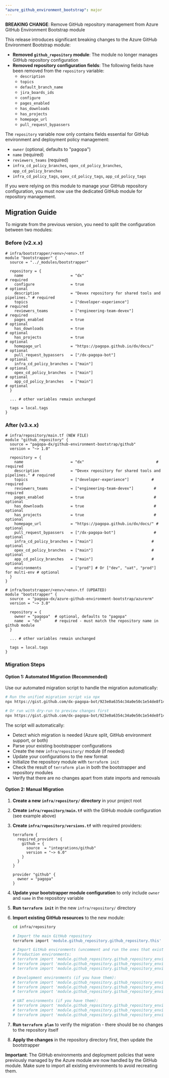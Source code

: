 ```yaml
---
"azure_github_environment_bootstrap": major
---
```


**BREAKING CHANGE**: Remove GitHub repository management from Azure GitHub Environment Bootstrap module

This release introduces significant breaking changes to the Azure GitHub Environment Bootstrap module:

- **Removed `github_repository` module**: The module no longer manages GitHub repository configuration
- **Removed repository configuration fields**: The following fields have been removed from the `repository` variable:
  - `description`
  - `topics`
  - `default_branch_name`
  - `jira_boards_ids`
  - `configure`
  - `pages_enabled`
  - `has_downloads`
  - `has_projects`
  - `homepage_url`
  - `pull_request_bypassers`

The `repository` variable now only contains fields essential for GitHub environment and deployment policy management:

- `owner` (optional, defaults to "pagopa")
- `name` (required)
- `reviewers_teams` (required)
- `infra_cd_policy_branches`, `opex_cd_policy_branches`, `app_cd_policy_branches`
- `infra_cd_policy_tags`, `opex_cd_policy_tags`, `app_cd_policy_tags`

If you were relying on this module to manage your GitHub repository configuration, you must now use the dedicated GitHub module for repository management.

## Migration Guide

To migrate from the previous version, you need to split the configuration between two modules:

### Before (v2.x.x)

```hcl
# infra/bootstrapper/<env>/<env>.tf
module "bootstrapper" {
  source = "../_modules/bootstrapper"

  repository = {
    name                     = "dx"                                               # required
    configure                = true                                              # optional
    description              = "Devex repository for shared tools and pipelines." # required
    topics                   = ["developer-experience"]                         # required
    reviewers_teams          = ["engineering-team-devex"]                       # required
    pages_enabled            = true                                              # optional
    has_downloads            = true                                              # optional
    has_projects             = true                                              # optional
    homepage_url             = "https://pagopa.github.io/dx/docs/"               # optional
    pull_request_bypassers   = ["/dx-pagopa-bot"]                               # optional
    infra_cd_policy_branches = ["main"]                                         # optional
    opex_cd_policy_branches  = ["main"]                                         # optional
    app_cd_policy_branches   = ["main"]                                         # optional
  }

  ... # other variables remain unchanged

  tags = local.tags
}
```

### After (v3.x.x)

```hcl
# infra/repository/main.tf (NEW FILE)
module "github_repository" {
  source = "pagopa-dx/github-environment-bootstrap/github"
  version = "~> 1.0"

  repository = {
    name                     = "dx"                                # required
    description              = "Devex repository for shared tools and pipelines." # required
    topics                   = ["developer-experience"]          # required
    reviewers_teams          = ["engineering-team-devex"]         # required
    pages_enabled            = true                               # optional
    has_downloads            = true                               # optional
    has_projects             = true                               # optional
    homepage_url             = "https://pagopa.github.io/dx/docs/" # optional
    pull_request_bypassers   = ["/dx-pagopa-bot"]                 # optional
    infra_cd_policy_branches = ["main"]                          # optional
    opex_cd_policy_branches  = ["main"]                          # optional
    app_cd_policy_branches   = ["main"]                          # optional
    environments             = ["prod"] # Or ["dev", "uat", "prod"] for multi-env # optional
  }
}
```

```hcl
# infra/bootstrapper/<env>/<env>.tf (UPDATED)
module "bootstrapper" {
  source  = "pagopa-dx/azure-github-environment-bootstrap/azurerm"
  version = "~> 3.0"

  repository = {
    owner = "pagopa"  # optional, defaults to "pagopa"
    name  = "dx"      # required - must match the repository name in github module
  }

  ... # other variables remain unchanged

  tags = local.tags
}
```

### Migration Steps

#### Option 1: Automated Migration (Recommended)

Use our automated migration script to handle the migration automatically:

```bash
# Run the unified migration script via npx
npx https://gist.github.com/dx-pagopa-bot/923e0a6354c34a0e50c1e54de8f14333

# Or run with dry-run to preview changes first
npx https://gist.github.com/dx-pagopa-bot/923e0a6354c34a0e50c1e54de8f14333 --dry-run
```

The script will automatically:

- Detect which migration is needed (Azure split, GitHub environment support, or both)
- Parse your existing bootstrapper configurations
- Create the new `infra/repository/` module (if needed)
- Update your configurations to the new format
- Initialize the repository module with `terraform init`
- Check the result of `terraform plan` in both the bootstrapper and repository modules
- Verify that there are no changes apart from state imports and removals

#### Option 2: Manual Migration

1. **Create a new `infra/repository/` directory** in your project root
2. **Create `infra/repository/main.tf`** with the GitHub module configuration (see example above)
3. **Create `infra/repository/versions.tf`** with required providers:

   ```hcl
   terraform {
     required_providers {
       github = {
         source  = "integrations/github"
         version = "~> 6.0"
       }
     }
   }

   provider "github" {
     owner = "pagopa"
   }
   ```

4. **Update your bootstrapper module configuration** to only include `owner` and `name` in the repository variable
5. **Run `terraform init`** in the new `infra/repository/` directory
6. **Import existing GitHub resources** to the new module:

   ```bash
   cd infra/repository

   # Import the main GitHub repository
   terraform import 'module.github_repository.github_repository.this' your-repo-name

   # Import GitHub environments (uncomment and run the ones that exist):
   # Production environments:
   # terraform import 'module.github_repository.github_repository_environment.infra_cd["prod"]' your-repo-name:infra-prod-cd
   # terraform import 'module.github_repository.github_repository_environment.app_cd["prod"]' your-repo-name:app-prod-cd
   # terraform import 'module.github_repository.github_repository_environment.opex_cd["prod"]' your-repo-name:opex-prod-cd

   # Development environments (if you have them):
   # terraform import 'module.github_repository.github_repository_environment.infra_cd["dev"]' your-repo-name:infra-dev-cd
   # terraform import 'module.github_repository.github_repository_environment.app_cd["dev"]' your-repo-name:app-dev-cd
   # terraform import 'module.github_repository.github_repository_environment.opex_cd["dev"]' your-repo-name:opex-dev-cd

   # UAT environments (if you have them):
   # terraform import 'module.github_repository.github_repository_environment.infra_cd["uat"]' your-repo-name:infra-uat-cd
   # terraform import 'module.github_repository.github_repository_environment.app_cd["uat"]' your-repo-name:app-uat-cd
   # terraform import 'module.github_repository.github_repository_environment.opex_cd["uat"]' your-repo-name:opex-uat-cd
   ```

7. **Run `terraform plan`** to verify the migration - there should be no changes to the repository itself
8. **Apply the changes** in the repository directory first, then update the bootstrapper

**Important**: The GitHub environments and deployment policies that were previously managed by the Azure module are now handled by the GitHub module. Make sure to import all existing environments to avoid recreating them.

